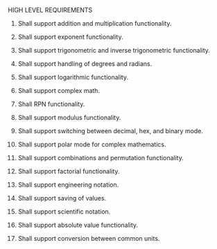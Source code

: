 HIGH LEVEL REQUIREMENTS  

1) Shall support addition and multiplication functionality.

2) Shall support exponent functionality.

3) Shall support trigonometric and inverse trigonometric functionality.

4) Shall support handling of degrees and radians.

5) Shall support logarithmic functionality.

6) Shall support complex math.

7) Shall RPN functionality.

8) Shall support modulus functionality.

9) Shall support switching between decimal, hex, and binary mode.

10) Shall support polar mode for complex mathematics.

11) Shall support combinations and permutation functionality.

12) Shall support factorial functionality.

13) Shall support engineering notation.

14) Shall support saving of values.

15) Shall support scientific notation.

16) Shall support absolute value functionality.

17) Shall support conversion between common units.